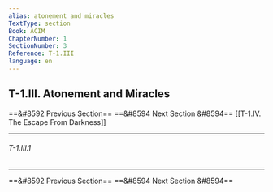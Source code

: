 ```yaml
---
alias: atonement and miracles
TextType: section
Book: ACIM
ChapterNumber: 1
SectionNumber: 3
Reference: T-1.III
language: en
---
```

## T-1.III. Atonement and Miracles

==&#8592 Previous Section== 
==&#8594 Next Section &#8594== [[T-1.IV. The Escape From Darkness]]

***
###### T-1.III.1



***

==&#8592 Previous Section== 
==&#8594 Next Section &#8594== 
